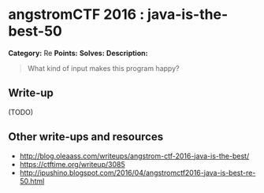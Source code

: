 # angstromCTF 2016 : java-is-the-best-50

**Category:** Re
**Points:** 
**Solves:** 
**Description:**

> What kind of input makes this program happy? 
> 


## Write-up

(TODO)

## Other write-ups and resources

* http://blog.oleaass.com/writeups/angstrom-ctf-2016-java-is-the-best/
* https://ctftime.org/writeup/3085
* http://ipushino.blogspot.com/2016/04/angstromctf2016-java-is-best-re-50.html
